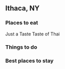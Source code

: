 ## Ithaca, NY

### Places to eat

Just a Taste
Taste of Thai

### Things to do

### Best places to stay
